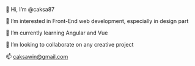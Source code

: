 👋 Hi, I’m @caksa87

👀 I’m interested in Front-End web development, especially in design part

🌱 I’m currently learning Angular and Vue

💞️ I’m looking to collaborate on any creative project

📫 caksawin@gmail.com

<!---
caksa87/caksa87 is a ✨ special ✨ repository because its `README.md` (this file) appears on your GitHub profile.
You can click the Preview link to take a look at your changes.
--->
